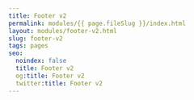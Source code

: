 ```yaml
---
title: Footer v2
permalink: modules/{{ page.fileSlug }}/index.html
layout: modules/footer-v2.html
slug: footer-v2
tags: pages
seo:
  noindex: false
  title: Footer v2
  og:title: Footer v2
  twitter:title: Footer v2
---
```



